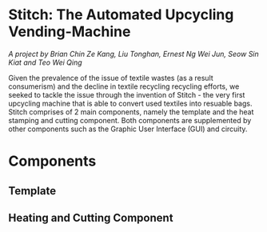 # Stitch: The Automated Upcycling Vending-Machine
<em> A project by Brian Chin Ze Kang, Liu Tonghan, Ernest Ng Wei Jun, Seow Sin Kiat and Teo Wei Qing </em>
<p> Given the prevalence of the issue of textile wastes (as a result consumerism) and the decline in textile recycling recycling efforts, we seeked to tackle the issue through the invention of Stitch - the very first upcycling machine that is able to convert used textiles into resuable bags. Stitch comprises of 2 main components, namely the template and the heat stamping and cutting component. Both components are supplemented by other components such as the Graphic User Interface (GUI) and circuity.

<h1> Components </h1>
<h2> Template </h2>

<h2> Heating and Cutting Component </h2>
